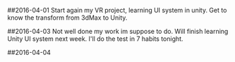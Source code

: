 ##2016-04-01
Start again my VR project, learning UI system in unity.
Get to know the transform from 3dMax to Unity.

##2016-04-03
Not well done my work im suppose to do.
Will finish learning Unity UI system next week.
I'll do the test in 7 habits tonight.

##2016-04-04
